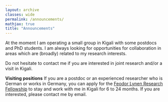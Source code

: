 ```yaml
---
layout: archive
classes: wide
permalink: /announcements/
mathjax: true
title: "Announcements"
---
```


At the moment I am operating a small group in Kigali with some postdocs and PhD students. I am always looking for opportunities for collaboration in areas which are (broadly) related to my research interests.

Do not hesitate to contact me if you are interested in joint research and/or a visit in Kigali.  

**Visiting positions**
If you are a postdoc or an experienced researcher who is German or works in Germany, you
can apply for the
[Feodor Lynen Research Fellowship](https://www.humboldt-foundation.de/en/apply/sponsorship-programmes/feodor-lynen-research-fellowship) to stay and work with me in Kigali for 6 to 24 months. If you are interested, please contact
me by email.

<!-- ## Summer school August 2024

From August 12 to August 23, 2024, we are organizing in Kigali the Summer Schoool A-PIC 24: **Probability, Information, Combinatorics** (in **Africa**). See the
[website](https://www.uni-frankfurt.de/147012250/A_PIC_24) for the details and instructions to apply.

## Position calls

At the moment there are two open calls for DAAD postdoc positions with the deadline of April 7, 2023. See below for details:
* [Postdoc in algebra and learning theory.](files/postdoc_call_algebra.pdf)
* [Postdoc in learning theory.](files/postdoc_call_learning.pdf)
-->


<!-- This is a comment -->